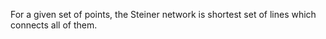 For a given set of points, the Steiner network is shortest set of lines
which connects all of them.

